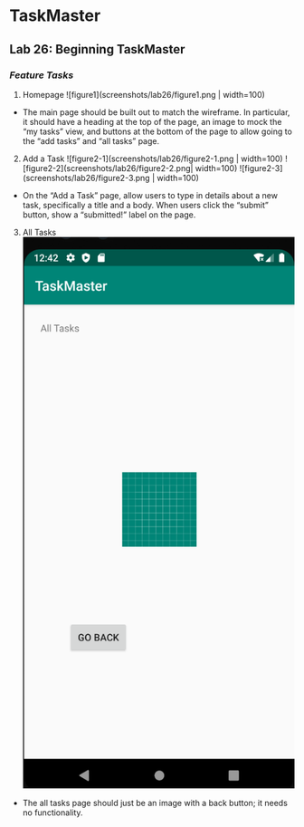 # TaskMaster

## Lab 26: Beginning TaskMaster
### ***Feature Tasks***
1. Homepage
![figure1](screenshots/lab26/figure1.png | width=100)
- The main page should be built out to match the wireframe. In particular, it should have a heading at the top of the page, an image to mock the “my tasks” view, and buttons at the bottom of the page to allow going to the “add tasks” and “all tasks” page.

2. Add a Task
![figure2-1](screenshots/lab26/figure2-1.png | width=100)
![figure2-2](screenshots/lab26/figure2-2.png| width=100)
![figure2-3](screenshots/lab26/figure2-3.png | width=100)
- On the “Add a Task” page, allow users to type in details about a new task, specifically a title and a body. When users click the “submit” button, show a “submitted!” label on the page.

3. All Tasks
![figure3](screenshots/lab26/figure3.png)
- The all tasks page should just be an image with a back button; it needs no functionality.


